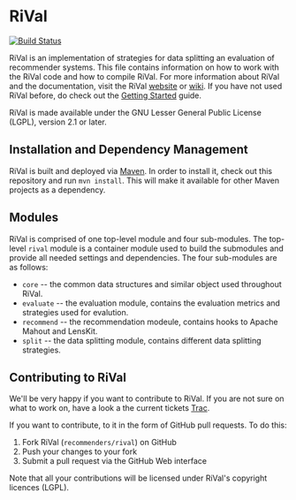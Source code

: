# RiVal

[![Build Status](https://travis-ci.org/recommenders/rival.png?branch=master)](https://travis-ci.org/recommenders/rival)

RiVal is an implementation of strategies for data splitting an evaluation of recommender systems. This file contains information on how to work with the RiVal code and how to compile RiVal.
For more information about RiVal and the documentation, visit the RiVal [website](http://rival.recommenders.net) or [wiki][].
If you have not used RiVal before, do check out the [Getting Started][] guide.

[website]: http://rival.recommenders.net
[wiki]: http://github.com/recommenders/rival/wiki/
[Getting Started]: http://github.com/recommenders/rival/wiki/GettingStarted

RiVal is made available under the GNU Lesser General Public License
(LGPL), version 2.1 or later.

## Installation and Dependency Management

RiVal is built and deployed via [Maven][]. In order to install it, check out
this repository and run `mvn install`. This will make it available for other Maven projects as a dependency. 

[Maven]: http://maven.apache.org

## Modules

RiVal is comprised of one top-level module and four sub-modules. The top-level `rival`
module is a container module used to build the submodules and provide all needed settings
and dependencies.  The four sub-modules are as follows:

* `core` -- the common data structures and similar object used throughout RiVal.
* `evaluate` -- the evaluation module, contains the evaluation metrics and strategies used for evalution.
* `recommend` -- the recommendation modeule, contains hooks to Apache Mahout and LensKit.
* `split` -- the data splitting module, contains different data splitting strategies.

## Contributing to RiVal
  
We'll be very happy if you want to contribute to RiVal. If you are not sure on what to work on, have a look a the current tickets [Trac](/../../issues/).

If you want to contribute, to it in the form of GitHub pull requests. To do this:

1. Fork RiVal (`recommenders/rival`) on GitHub
2. Push your changes to your fork
3. Submit a pull request via the GitHub Web interface

Note that all your contributions will be licensed under RiVal's copyright licences (LGPL).
